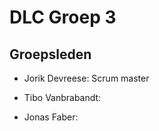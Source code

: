 # DLC Groep 3

## Groepsleden

- Jorik Devreese: Scrum master

- Tibo Vanbrabandt:

- Jonas Faber:

